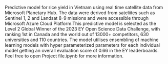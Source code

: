 Predictive model for rice yield in Vietnam using real time satellite data from Microsoft Planetary Hub. The data were derived from sateliites such as Sentinel 1, 2 and Landsat 8-9 missions and were accessible through Microsoft Azure Cloud Platform.This predictive model is selected as the Level 2 Global Winner of the 2023 EY Open Science Data Challenge, with ranking 1st in Canada and the world out of 13000+ competitors, 630 universities and 110 countries. The model utilises ensembling of machine learning models with hyper parameterized parameters for each individual model getting an overall evaluation score of 0.66 in the EY leaderboards. Feel free to open Project file.ipynb for more information.
